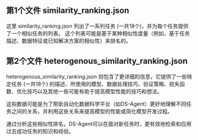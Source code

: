 ## 第1个文件 similarity_ranking.json

这里 similarity_ranking.json 列出了一系列任务 (一共18个)，并为每个任务提供了一个相似任务的列表。
这个列表可能是基于某种相似性度量（例如，基于任务描述、数据特征或已知解决方案的相似性）来排名的。

## 第2个文件 heterogenous_similarity_ranking.json

heterogenous_similarity_ranking.json 则包含了更详细的信息，它提供了一些特定任务 (一共18个) 的描述、所使用的模型、数据处理技巧、验证策略、损失函数、优化技巧以及其他一些可能有助于提高模型性能的技巧和想法。

这些数据可能是为了帮助自动化数据科学平台（如DS-Agent）更好地理解不同任务之间的关系，并利用这些关系来提高模型的性能或简化模型开发过程。

通过分析这些相似性排名，DS-Agent可以在面对新任务时，更有效地检索和应用过去成功任务的知识和经验。
